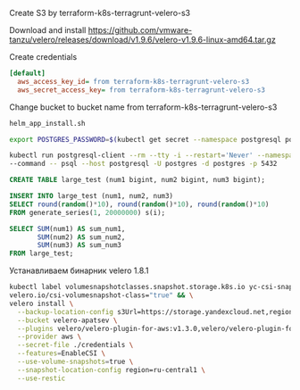 Create S3 by terraform-k8s-terragrunt-velero-s3

Download and install https://github.com/vmware-tanzu/velero/releases/download/v1.9.6/velero-v1.9.6-linux-amd64.tar.gz

Create credentials
```ini
[default]
  aws_access_key_id= from terraform-k8s-terragrunt-velero-s3
  aws_secret_access_key= from terraform-k8s-terragrunt-velero-s3
```

Change bucket to bucket name from terraform-k8s-terragrunt-velero-s3

```bash
helm_app_install.sh
```

```bash
export POSTGRES_PASSWORD=$(kubectl get secret --namespace postgresql postgresql -o jsonpath="{.data.postgres-password}" | base64 -d)
```

```bash
kubectl run postgresql-client --rm --tty -i --restart='Never' --namespace postgresql --image docker.io/bitnami/postgresql:15.2.0-debian-11-r2 --env="PGPASSWORD=$POSTGRES_PASSWORD" \
--command -- psql --host postgresql -U postgres -d postgres -p 5432
```

```SQL
CREATE TABLE large_test (num1 bigint, num2 bigint, num3 bigint);

INSERT INTO large_test (num1, num2, num3)
SELECT round(random()*10), round(random()*10), round(random()*10)
FROM generate_series(1, 20000000) s(i);
```


```SQL
SELECT SUM(num1) AS sum_num1,
       SUM(num2) AS sum_num2,
       SUM(num3) AS sum_num3
FROM large_test;
```

Устанавливаем бинарник velero 1.8.1

```bash
kubectl label volumesnapshotclasses.snapshot.storage.k8s.io yc-csi-snapclass \
velero.io/csi-volumesnapshot-class="true" && \
velero install \
  --backup-location-config s3Url=https://storage.yandexcloud.net,region=ru-central1 \
  --bucket velero-apatsev \
  --plugins velero/velero-plugin-for-aws:v1.3.0,velero/velero-plugin-for-csi:v0.2.0 \
  --provider aws \
  --secret-file ./credentials \
  --features=EnableCSI \
  --use-volume-snapshots=true \
  --snapshot-location-config region=ru-central1 \
  --use-restic
```
